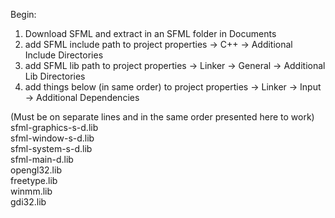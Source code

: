 Begin:
1. Download SFML and extract in an SFML folder in Documents
2. add SFML include path to project properties -> C++ -> Additional Include Directories
3. add SFML lib path to project properties -> Linker -> General -> Additional Lib Directories
4. add things below (in same order) to project properties -> Linker -> Input -> Additional Dependencies

(Must be on separate lines and in the same order presented here to work)<br>
sfml-graphics-s-d.lib<br>
sfml-window-s-d.lib<br>
sfml-system-s-d.lib<br>
sfml-main-d.lib<br>
opengl32.lib<br>
freetype.lib<br>
winmm.lib<br>
gdi32.lib
